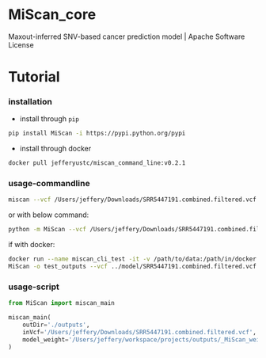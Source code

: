 # MiScan_core

Maxout-inferred SNV-based cancer prediction model | Apache Software License

# Tutorial

### installation

- install through `pip`

```bash
pip install MiScan -i https://pypi.python.org/pypi
```

- install through docker

```bash
docker pull jefferyustc/miscan_command_line:v0.2.1
```



### usage-commandline



```bash
miscan --vcf /Users/jeffery/Downloads/SRR5447191.combined.filtered.vcf -o outputs --weight /Users/jeffery/workspace/projects/outputs/_MiScan_weights.hdf5
```

or with below command:

```bash
python -m MiScan --vcf /Users/jeffery/Downloads/SRR5447191.combined.filtered.vcf -o outputs --weight /Users/jeffery/workspace/projects/outputs/_MiScan_weights.hdf5
```

if with docker:

```bash
docker run --name miscan_cli_test -it -v /path/to/data:/path/in/docker 9fd
MiScan -o test_outputs --vcf ../model/SRR5447191.combined.filtered.vcf --weight ../model/_MiScan_weights.hdf5
```



### usage-script



```python
from MiScan import miscan_main

miscan_main(
    outDir='./outputs',
    inVcf='/Users/jeffery/Downloads/SRR5447191.combined.filtered.vcf',
    model_weight='/Users/jeffery/workspace/projects/outputs/_MiScan_weights.hdf5'
)
```


